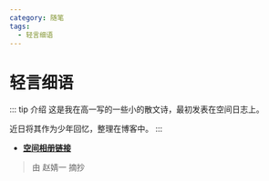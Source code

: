 ```yaml
---
category: 随笔
tags:
  - 轻言细语
---
```


# 轻言细语

::: tip 介绍
这是我在高一写的一些小的散文诗，最初发表在空间日志上。

近日将其作为少年回忆，整理在博客中。
:::

- [**空间相册链接**](https://h5.qzone.qq.com/ugc/share/?sharetag=38F7D93E6B85A1E5BE96A0C93F17652D&subtype=3&ciphertext=&sid=&blog_photo=&g=&res_uin=1178522294&cellid=V10JYlHT29nRn4&subid=&bp1=&bp2=&bp7=&appid=4&g_f=2000000103)

> 由 赵婧一 摘抄
